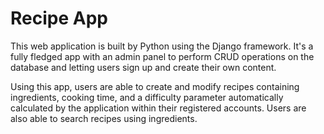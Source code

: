 # Recipe App

This web application is built by Python using the Django framework. It's a fully fledged app with an admin panel to perform CRUD operations on the database and letting users sign up and create their own content.

Using this app, users are able to create and modify recipes containing ingredients, cooking time, and a difficulty parameter automatically calculated by the application within their registered accounts. Users are also able to search recipes using ingredients.
